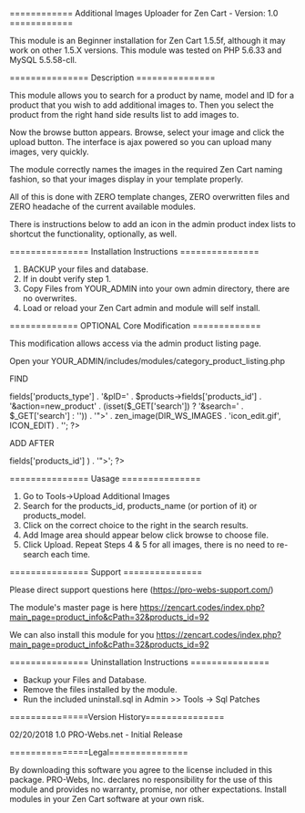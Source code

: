 ============ Additional Images Uploader for Zen Cart - Version: 1.0 ============

This module is an Beginner installation for Zen Cart 1.5.5f, although it may 
work on other 1.5.X versions. This module was tested on PHP 5.6.33 and 
MySQL 5.5.58-cll. 

=============== Description ===============

This module allows you to search for a product by name, model and ID for a product
that you wish to add additional images to. Then you select the product from the 
right hand side results list to add images to.

Now the browse button appears. Browse, select your image and click the upload 
button. The interface is ajax powered so you can upload many images, very quickly.

The module correctly names the images in the required Zen Cart naming fashion,
so that your images display in your template properly.

All of this is done with ZERO template changes, ZERO overwritten files and ZERO 
headache of the current available modules.

There is instructions below to add an icon in the admin product index lists to
shortcut the functionality, optionally, as well.

=============== Installation Instructions ===============

1. BACKUP your files and database.
2. If in doubt verify step 1.
3. Copy Files from YOUR_ADMIN into your own admin directory, 
   there are no overwrites.
4. Load or reload your Zen Cart admin and module will self install.
  
============= OPTIONAL Core Modification =============

This modification allows access via the admin product listing page.
 
Open your YOUR_ADMIN/includes/modules/category_product_listing.php 

FIND
<?php echo '<a href="' . zen_href_link($type_handler, 'cPath=' . $cPath . '&product_type=' . $products->fields['products_type'] . '&pID=' . $products->fields['products_id']  . '&action=new_product' . (isset($_GET['search']) ? '&search=' . $_GET['search'] : '')) . '">' . zen_image(DIR_WS_IMAGES . 'icon_edit.gif', ICON_EDIT) . '</a>'; ?>
 
ADD AFTER
 
<?php echo '<a href="' . zen_href_link(FILENAME_ADDITIONAL_IMAGES_UPLOADER, 'product_id=' . $products->fields['products_id'] ) . '"><i class="fa fa-upload"></i></a>'; ?> 

=============== Uasage ===============

1. Go to Tools->Upload Additional Images
2. Search for the products_id, products_name (or portion of it) or products_model.
3. Click on the correct choice to the right in the search results.
4. Add Image area should appear below click browse to choose file.
5. Click Upload.
Repeat Steps 4 & 5 for all images, there is no need to re-search each time. 

=============== Support ===============

Please direct support questions here (https://pro-webs-support.com/)

The module's master page is here
https://zencart.codes/index.php?main_page=product_info&cPath=32&products_id=92

We can also install this module for you 
https://zencart.codes/index.php?main_page=product_info&cPath=32&products_id=92

=============== Uninstallation Instructions ===============

- Backup your Files and Database.
- Remove the files installed by the module.
- Run the included uninstall.sql in Admin >> Tools -> Sql Patches

===============Version History===============

02/20/2018 1.0 PRO-Webs.net - Initial Release

===============Legal===============

By downloading this software you agree to the license included in this package.
PRO-Webs, Inc. declares no responsibility for the use of this module and 
provides no warranty, promise, nor other expectations. Install modules in your
Zen Cart software at your own risk.
